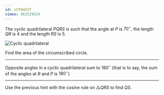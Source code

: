 ```yaml
---
id: zCP6mU1T
vimeo: 482529524
---
```


The cyclic quadrilateral $PQRS$ is such that the angle at $P$ is $70^\circ,$ the length $QR$ is $4$ and the length $RS$ is $5.$

![Cyclic quadrilateral](/img/learn/trig-05.svg)

Find the area of the circumscribed circle.

---

Opposite angles in a cyclic quadrilateral sum to $180^\circ$ (that is to say, the sum of the angles at $R$ and $P$ is $180^\circ$)

---

Use the previous hint with the cosine rule on $\triangle QRS$ to find $QS.$
